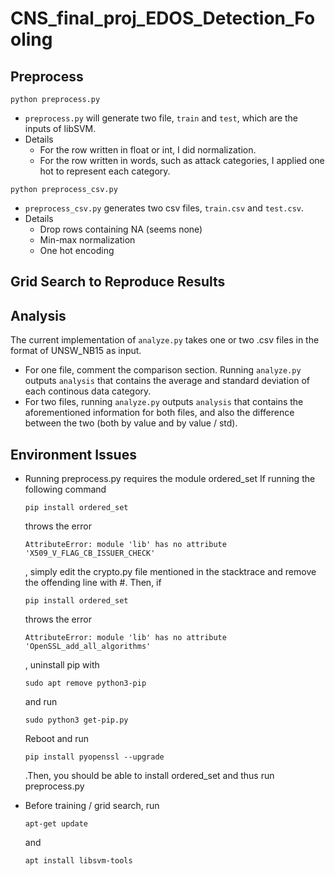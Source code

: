 # CNS_final_proj_EDOS_Detection_Fooling
## Preprocess
```shell
python preprocess.py
```
* `preprocess.py` will generate two file, `train` and `test`, which are the inputs of libSVM.
* Details
  * For the row written in float or int, I did normalization.
  * For the row written in words, such as attack categories, I applied one hot to represent each category.

```shell
python preprocess_csv.py
```
* `preprocess_csv.py` generates two csv files, `train.csv` and `test.csv`.
* Details
  * Drop rows containing NA (seems none)
  * Min-max normalization
  * One hot encoding

## Grid Search to Reproduce Results

## Analysis
The current implementation of `analyze.py` takes one or two .csv files in the format of UNSW_NB15 as input. 
* For one file, comment the comparison section. Running `analyze.py` outputs `analysis` that contains the average and standard deviation of each continous data category.
* For two files, running `analyze.py` outputs `analysis` that contains the aforementioned information for both files, and also the difference between the two (both by value and by value / std).

## Environment Issues
* Running preprocess.py requires the module ordered_set
    If running the following command
    ```shell
    pip install ordered_set
    ```
    throws the error
    ```shell
    AttributeError: module 'lib' has no attribute 'X509_V_FLAG_CB_ISSUER_CHECK'
    ```
    , simply edit the crypto.py file mentioned in the stacktrace and remove the offending line with #.
    Then, if 
    ```shell
    pip install ordered_set
    ```
    throws the error
    ```shell
    AttributeError: module 'lib' has no attribute 'OpenSSL_add_all_algorithms'
    ```
    , uninstall pip with
    ```shell
    sudo apt remove python3-pip
    ```
    and run 
    ```shell
    sudo python3 get-pip.py
    ```
    Reboot and run 
    ```shell
    pip install pyopenssl --upgrade
    ```
    .Then, you should be able to install ordered_set and thus run preprocess.py

* Before training / grid search, run
    ```shell
    apt-get update
    ```
    and
    ``` shell
    apt install libsvm-tools
    ```
